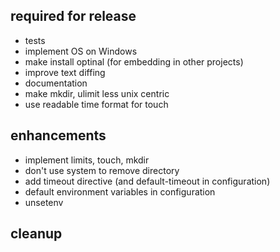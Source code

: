 ## required for release

* tests
* implement OS on Windows
* make install optinal (for embedding in other projects)
* improve text diffing
* documentation
* make mkdir, ulimit less unix centric
* use readable time format for touch

## enhancements

* implement limits, touch, mkdir
* don't use system to remove directory
* add timeout directive (and default-timeout in configuration)
* default environment variables in configuration
* unsetenv

## cleanup

